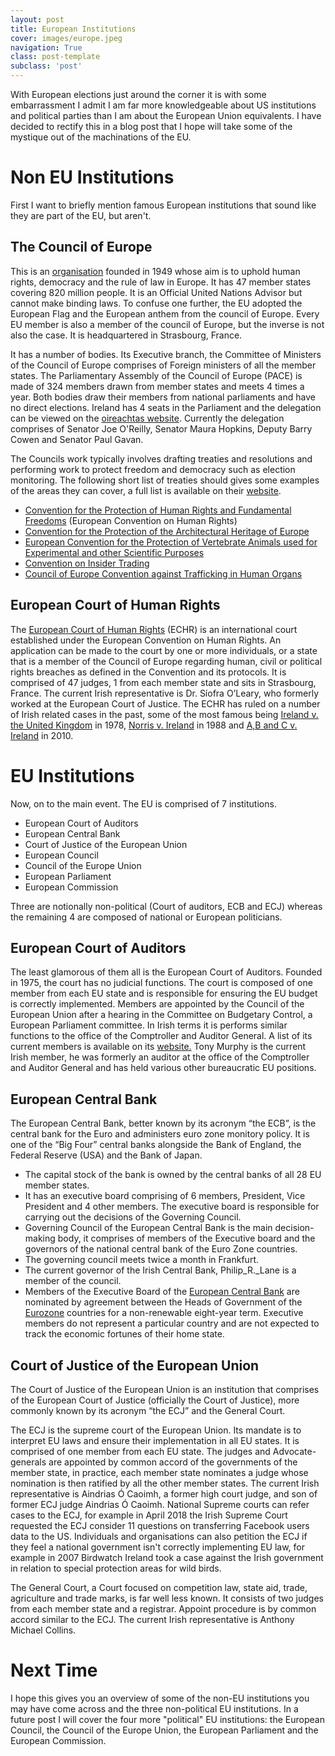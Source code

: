 ```yaml
---
layout: post
title: European Institutions
cover: images/europe.jpeg
navigation: True
class: post-template
subclass: 'post'
---
```


With European elections just around the corner it is with some embarrassment I admit I am far more knowledgeable about US institutions and political parties than I am about the European Union equivalents. I have decided to rectify this in a blog post that I hope will take some of the mystique out of the machinations of the EU. 
<!--excerpt-->

# Non EU Institutions

First I want to briefly mention famous European institutions that sound like they are part of the EU, but aren't.

## The Council of Europe


This is an [organisation](https://en.wikipedia.org/wiki/Council_of_Europe) founded in 1949 whose aim is to uphold human rights, democracy and the rule of law in Europe. It has 47 member states covering 820 million people. It is an Official United Nations Advisor but cannot make binding laws. To confuse one further, the EU adopted the European Flag and the European anthem from the council of Europe. Every EU member is also a member of the council of Europe, but the inverse is not also the case. It is headquartered in Strasbourg, France. 

It has a number of bodies. Its Executive branch, the Committee of Ministers of the Council of Europe comprises of Foreign ministers of all the member states. The Parliamentary Assembly of the Council of Europe (PACE) is made of 324 members drawn from member states and meets 4 times a year. Both bodies draw their members from national parliaments and have no direct elections. Ireland has 4 seats in the Parliament and the delegation can be viewed on the [oireachtas website](https://www.oireachtas.ie/en/inter-parliamentary-work/council-of-europe/). Currently the delegation comprises of Senator Joe O'Reilly, Senator Maura Hopkins, Deputy Barry Cowen and Senator Paul Gavan.

The Councils work typically involves drafting treaties and resolutions and performing work to protect freedom and democracy such as election monitoring. The following short list of treaties should gives some examples of the areas they can cover, a full list is available on their [website](https://www.coe.int/en/web/conventions/full-list).

* [Convention for the Protection of Human Rights and Fundamental Freedoms](https://www.coe.int/en/web/conventions/full-list/-/conventions/treaty/005) (European Convention on Human Rights)
* [Convention for the Protection of the Architectural Heritage of Europe](https://www.coe.int/en/web/conventions/full-list/-/conventions/treaty/121)
* [European Convention for the Protection of Vertebrate Animals used for Experimental and other Scientific Purposes](https://www.coe.int/en/web/conventions/full-list/-/conventions/treaty/123)
* [Convention on Insider Trading](https://www.coe.int/en/web/conventions/full-list/-/conventions/treaty/130)
* [Council of Europe Convention against Trafficking in Human Organs](https://www.coe.int/en/web/conventions/full-list/-/conventions/treaty/216)

## European Court of Human Rights

The [European Court of Human Rights](https://en.wikipedia.org/wiki/European_Court_of_Human_Rights) (ECHR) is an international court established under the European Convention on Human Rights. An application can be made to the court by one or more individuals, or a state that is a member of the Council of Europe regarding human, civil or political rights breaches as defined in the Convention and its protocols. It is comprised of 47 judges, 1 from each member state and sits in Strasbourg, France. The current Irish representative is Dr. Síofra O’Leary, who formerly worked at the European Court of Justice. The ECHR has ruled on a  number of Irish related cases in the past, some of the most famous being [Ireland v. the United Kingdom](https://en.wikipedia.org/wiki/Five_techniques#European_Court_of_Human_Rights_trial_Ireland_v._the_United_Kingdom) in 1978, [Norris v. Ireland](https://en.wikipedia.org/wiki/Norris_v._Ireland) in 1988 and [A,B and C v. Ireland](https://en.wikipedia.org/wiki/A,_B_and_C_v_Ireland) in 2010.

# EU Institutions

Now, on to the main event. The EU is comprised of 7 institutions. 

* European Court of Auditors
* European Central Bank
* Court of Justice of the European Union
* European Council
* Council of the Europe Union
* European Parliament
* European Commission

Three are notionally non-political (Court of auditors, ECB and ECJ) whereas the remaining 4 are composed of national or European politicians.

## European Court of Auditors

The least glamorous of them all is the European Court of Auditors. Founded in 1975, the court has no judicial functions. The court is composed of one member from each EU state and is responsible for ensuring the EU budget is correctly implemented. Members are appointed by the Council of the European Union after a hearing in the Committee on Budgetary Control, a European Parliament committee. In Irish terms it is performs similar functions to the office of the Comptroller and Auditor General. A list of its current members is available on its [website.](https://www.eca.europa.eu/en/Pages/OrganizationChartList.aspx) Tony Murphy is the current Irish member, he was formerly an auditor at the office of the Comptroller and Auditor General and has held various other bureaucratic EU positions.

## European Central Bank

The European Central Bank, better known by its acronym “the ECB”, is the central bank for the Euro and administers euro zone monitory policy. It is one of the “Big Four” central banks alongside the Bank of England, the Federal Reserve (USA) and the Bank of Japan.

* The capital stock of the bank is owned by the central banks of all 28 EU member states.
* It has an executive board comprising of 6 members, President, Vice President and 4 other members. The executive board is responsible for carrying out the decisions of the Governing Council.
* Governing Council of the European Central Bank is the main decision-making body, it comprises of members of the Executive board and the governors of the national central bank of the Euro Zone countries.
* The governing council meets twice a month in Frankfurt. 
* The current governor of the Irish Central Bank, Philip_R._Lane is a member of the council.
* Members of the Executive Board of the [European Central Bank](https://en.wikipedia.org/wiki/European_Central_Bank) are nominated by agreement between the Heads of Government of the [Eurozone](https://en.wikipedia.org/wiki/Eurozone) countries for a non-renewable eight-year term. Executive members do not represent a particular country and are not expected to track the economic fortunes of their home state.

## Court of Justice of the European Union

The Court of Justice of the European Union is an institution that comprises of the European Court of Justice (officially the Court of Justice), more commonly known by its acronym “the ECJ” and the General Court.

The ECJ is the supreme court of the European Union. Its mandate is to interpret EU laws and ensure their implementation in all EU states. It is comprised of one member from each EU state. The judges and Advocate-generals are appointed by common accord of the governments of the member state, in practice, each member state nominates a judge whose nomination is then ratified by all the other member states. The current Irish representative is Aindrias Ó Caoimh, a former high court judge, and son of former ECJ judge Aindrias Ó Caoimh. National Supreme courts can refer cases to the ECJ, for example in April 2018 the Irish Supreme Court requested the ECJ consider 11 questions on transferring Facebook users data to the US. Individuals and organisations can also petition the ECJ if they feel a national government isn't correctly implementing EU law, for example in 2007 Birdwatch Ireland took a case against the Irish government in relation to special protection areas for wild birds.

The General Court, a Court focused on competition law, state aid, trade, agriculture and trade marks, is far well less known. It consists of two judges from each member state and a registrar. Appoint procedure is by common accord similar to the ECJ. The current Irish representative is Anthony Michael Collins.

# Next Time

I hope this gives you an overview of some of the non-EU institutions you may have come across and the three non-political EU institutions. In a future post I will cover the four more "political" EU institutions: the European Council, the Council of the Europe Union, the European Parliament and the European Commission.
